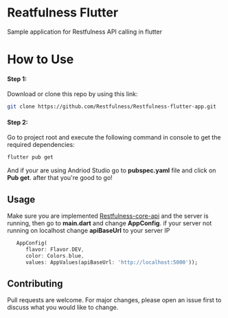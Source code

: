 # Reatfulness Flutter

Sample application for Restfulness API calling in flutter

# How to Use
#### Step 1:
Download or clone this repo by using this link:
```bash
git clone https://github.com/Restfulness/Restfulness-flutter-app.git
```
#### Step 2:
Go to project root and execute the following command in console to get the required dependencies:
```bash
flutter pub get 
```
And if your are using Andriod Studio go to __pubspec.yaml__ file and click on __Pub get__. after that you're good to go!
## Usage
Make sure you are implemented [Restfulness-core-api](https://github.com/Restfulness/Restfulness-core-api) and the server is running, then go to __main.dart__ and change __AppConfig__. if your server not running on localhost change __apiBaseUrl__ to your server IP
```dart
   AppConfig(
      flavor: Flavor.DEV,
      color: Colors.blue,
      values: AppValues(apiBaseUrl: 'http://localhost:5000'));
```

## Contributing
Pull requests are welcome. For major changes, please open an issue first to discuss what you would like to change.

